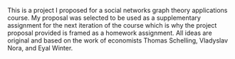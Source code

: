 This is a project I proposed for a social networks graph theory applications course. 
My proposal was selected to be used as a supplementary assignment for the next iteration of the course which is why the project proposal provided is framed as a homework assignment.
All ideas are original and based on the work of economists Thomas Schelling, Vladyslav Nora, and Eyal Winter.
